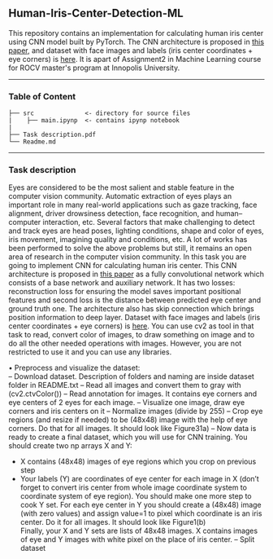 ## Human-Iris-Center-Detection-ML
This repository contains an implementation for calculating human iris center using CNN model built by PyTorch. The CNN architecture is proposed in [this paper](https://ieeexplore.ieee.org/abstract/document/8803121/), and dataset with face images and labels (iris center coordinates + eye corners) is [here](https://www.unavarra.es/gi4e/databases/gi4e/). It is apart of Assignment2 in Machine Learning course for ROCV master's program at Innopolis University.

---
### Table of Content 
```
├── src              <- directory for source files 
|    ├── main.ipynp  <- contains ipynp notebook
|
├── Task description.pdf       
└── Readme.md
```
---
### Task description
Eyes are considered to be the most salient and stable feature in the computer vision community. Automatic extraction of eyes plays an important role in many real-world applications such as gaze tracking, face alignment, driver drowsiness detection, face recognition, and human–computer interaction, etc. Several factors that make challenging to detect and track eyes are head poses, lighting conditions, shape and color of eyes, iris movement, imagining quality and conditions, etc. A lot of works has been performed to solve the above problems but still, it remains an open area of research in the computer vision community. 
In this task you are going to implement CNN for calculating human iris center. This CNN architecture is proposed in [this paper](https://ieeexplore.ieee.org/abstract/document/8803121/) as a fully convolutional network which consists of a base network and auxiliary network. It has two losses: reconstruction loss for ensuring the model saves important positional features and second loss is the distance between predicted eye center and ground truth one. The architecture also has skip connection which brings position information to deep layer. Dataset with face images and labels (iris center coordinates + eye corners) is [here](https://www.unavarra.es/gi4e/databases/gi4e/). 
You can use cv2 as tool in that task to read, convert color of images, to draw something on image and to do all the other needed operations with images. However, you are not restricted to use it and you can use any libraries. 

•	Preprocess and visualize the dataset:  
–	Download dataset. Description of folders and naming are inside dataset folder in README.txt 
–	Read all images and convert them to gray with (cv2.ctvColor()) 
–	Read annotation for images. It contains eye corners and eye centers of 2 eyes for each image. 
–	Visualize one image, draw eye corners and iris centers on it 
–	Normalize images (divide by 255) 
–	Crop eye regions (and resize if needed) to be (48x48) image with the help of eye corners. Do that for all images. It should look like Figure31a) 
–	Now data is ready to create a final dataset, which you will use for CNN training. You should create two np arrays X and Y: 
-	X contains (48x48) images of eye regions which you crop on previous step 
-	Your labels (Y) are coordinates of eye center for each image in X (don’t forget to convert iris center from whole image coordinate system to coordinate system of eye region). You should make one more step to cook Y set. For each eye center in Y you should create a (48x48) image (with zero values) and assign value=1 to pixel which coordinate is an iris center. Do it for all images. It should look like Figure1(b)  
Finally, your X and Y sets are lists of 48x48 images. X contains images of eye and Y images with white pixel on the place of iris center. 
–	Split dataset 
